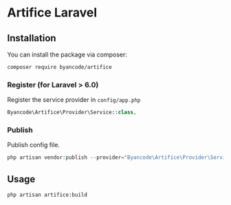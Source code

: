 # Artifice Laravel

## Installation

You can install the package via composer:

``` bash
composer require byancode/artifice
```

### Register (for Laravel > 6.0)

Register the service provider in `config/app.php`

``` php
Byancode\Artifice\Provider\Service::class,
```

### Publish

Publish config file.

``` php
php artisan vendor:publish --provider="Byancode\Artifice\Provider\Service" --tag=blueprint-config
```

## Usage

``` bash 
php artisan artifice:build
```
